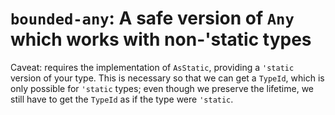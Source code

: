 # `bounded-any`: A safe version of `Any` which works with non-'static types

Caveat: requires the implementation of `AsStatic`, providing a `'static` version
of your type. This is necessary so that we can get a `TypeId`, which is only
possible for `'static` types; even though we preserve the lifetime, we still
have to get the `TypeId` as if the type were `'static`.
